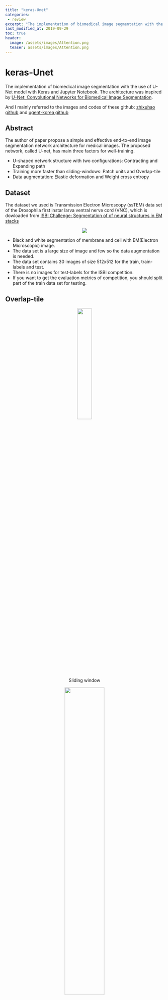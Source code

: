 ```yaml
---
title: "keras-Unet"
categories: 
 - review
excerpt: "The implementation of biomedical image segmentation with the use of U-Net model with Keras and Jupyter Notebook"
last_modified_at: 2019-09-29
toc: true
header:
  image: /assets/images/Attention.png
  teaser: assets/images/Attention.png
---
```


# keras-Unet

The implementation of biomedical image segmentation with the use of U-Net model with Keras and Jupyter Notebook. The architecture was inspired by [U-Net: Convolutional Networks for Biomedical Image Segmentation](http://lmb.informatik.uni-freiburg.de/people/ronneber/u-net/).

And I mainly referred to the images and codes of these github: [zhixuhao github](https://github.com/zhixuhao/unet) and [ugent-korea github](https://github.com/ugent-korea/pytorch-unet-segmentation)
## Abstract

The author of paper propose a simple and effective end-to-end image segmentation network architecture for medical images.
The proposed network, called U-net, has main three factors for well-training.
- U-shaped network structure with two configurations: Contracting and Expanding path
- Training more faster than sliding-windows: Patch units and Overlap-tile
- Data augmentation: Elastic deformation and Weight cross entropy

## Dataset

The dataset we used is Transmission Electron Microscopy (ssTEM) data set of the Drosophila first instar larva ventral nerve cord (VNC), which is dowloaded from [ISBI Challenge: Segmentation of of neural structures in EM stacks](http://brainiac2.mit.edu/isbi_challenge/home)


<p align="center">
    <img src="https://github.com/devswha/keras-Unet/blob/master/images/ISBI.gif">
</p>

- Black and white segmentation of membrane and cell with EM(Electron Microscopic) image.
- The data set is a large size of image and few so the data augmentation is needed.
- The data set contains 30 images of size 512x512 for the train, train-labels and test.
- There is no images for test-labels for the ISBI competition. 
- If you want to get the evaluation metrics of competition, you should split part of the train data set for testing.

## Overlap-tile

<p align="center">
<img src="https://github.com/devswha/keras-Unet/blob/master/images/sliding_window.png" width="30%" height="30%"> <br/>Sliding window</td>
</p>

<p align="center">
<img src="https://github.com/devswha/keras-Unet/blob/master/images/patch.png" width="50%" height="50%"> <br/>Patch</td>
</p>


- Patch method has low overlap ratio so that the speed of detection can be improvement.
- However, as the wide size of patch detect image at once, the performance of context is good but the performance of localization is lower. 
- In this paper, the U-net architecture and overlap-tile methods were proposed to solve this localization problem.


<p align="center">
<img src="https://github.com/devswha/keras-Unet/blob/master/images/overlap_tile.png" width="100%" height="100%"> <br/>Overlap-tile</td>
</p>


Simple. Because the EM image is large, sometimes the model of detection input is larger than the patch size (yellow). If so, mirror and fill in the patch area with the empty part.


## Data Augmenation

We preprocessed the images for data augmentation. Following preprocessing are :
   * Flip
   * Gaussian noise
   * Uniform noise
   * Brightness
   * Elastic deformation
   * Crop
   * Pad 

You can easily to understand refer this [page](https://github.com/ugent-korea/pytorch-unet-segmentation/blob/master/README.md#preprocessing)


<p align="center">
  <img width="250" height="250" src="https://github.com/ugent-korea/pytorch-unet-segmentation/blob/master/readme_images/original.png"> <br />Original Image</td>
</p>

<table border=0 width="99%" >
	<tbody> 
    <tr>		<td width="99%" align="center" colspan="4"><strong>Image</td>
		</tr>
		<tr>
			<td width="19%" align="center"> Flip  </td> 
			<td width="27%" align="center"> <img src="https://github.com/ugent-korea/pytorch-unet-segmentation/blob/master/readme_images/flip_vert"> <br />Vertical  </td> 
			<td width="27%" align="center"> <img src="https://github.com/ugent-korea/pytorch-unet-segmentation/blob/master/readme_images/flip_hori">  <br />Horizontal</td>
			<td width="27%" align="center"> <img src="https://github.com/ugent-korea/pytorch-unet-segmentation/blob/master/readme_images/flip_both"> <br />Both</td>
		</tr>
      		</tr>
		<tr>
			<td width="19%" align="center"> Gaussian noise </td>
			<td width="27%" align="center"> <img src="https://github.com/ugent-korea/pytorch-unet-segmentation/blob/master/readme_images/gn_10"> <br />Standard Deviation: 10</td>
			<td width="27%" align="center"> <img src="https://github.com/ugent-korea/pytorch-unet-segmentation/blob/master/readme_images/gn_50"> <br />Standard Deviation: 50</td>
			<td width="27%" align="center"> <img src="https://github.com/ugent-korea/pytorch-unet-segmentation/blob/master/readme_images/gn_100"> <br />Standard Deviation: 100</td>
   		</tr>
		<tr>
			<td width="19%" align="center"> Uniform noise </td>
			<td width="27%" align="center"> <img src="https://github.com/ugent-korea/pytorch-unet-segmentation/blob/master/readme_images/uniform_10"> <br />Intensity: 10 </td>
			<td width="27%" align="center"> <img src="https://github.com/ugent-korea/pytorch-unet-segmentation/blob/master/readme_images/un_50"> <br />Intensity: 50</td>
			<td width="27%" align="center"> <img src="https://github.com/ugent-korea/pytorch-unet-segmentation/blob/master/readme_images/un_100"> <br />Intensity: 100</td>
		</tr>
      		</tr>
		<tr>
			<td width="19%" align="center"> Brightness </td>
			<td width="27%" align="center"> <img src="https://github.com/ugent-korea/pytorch-unet-segmentation/blob/master/readme_images/bright_10"> <br />Intensity: 10</td>
			<td width="27%" align="center"> <img src="https://github.com/ugent-korea/pytorch-unet-segmentation/blob/master/readme_images/br_50.png"> <br />Intensity: 20</td>
			<td width="27%" align="center"> <img src="https://github.com/ugent-korea/pytorch-unet-segmentation/blob/master/readme_images/br_100.png"> <br />Intensity: 30</td>
		</tr>
      		</tr>
		<tr>
			<td width="19%" align="center"> Elastic deformation </td>
			<td width="27%" align="center"> <img src="https://github.com/ugent-korea/pytorch-unet-segmentation/blob/master/readme_images/ed_10.png"> <br />Random Deformation: 1</td>
			<td width="27%" align="center"> <img src="https://github.com/ugent-korea/pytorch-unet-segmentation/blob/master/readme_images/ed_34.png"> <br />Random Deformation: 2</td>
			<td width="27%" align="center"> <img src="https://github.com/ugent-korea/pytorch-unet-segmentation/blob/master/readme_images/ed_50.png"> <br />Random Deformation: 3</td>
		</tr>
		</tr>
	</tbody>
</table>       

### Crop and Pad
<table border=0 width="99%" >
	<tbody> 
    <tr>		<td width="99%" align="center" colspan="4"><strong>Crop</td>
	    </tr>
		<tr>
			<td width="25%" align="center"> <img src="https://github.com/ugent-korea/pytorch-unet-segmentation/blob/master/readme_images/c_lb"> <br />  Left Bottom </td>
			<td width="25%" align="center"> <img src="https://github.com/ugent-korea/pytorch-unet-segmentation/blob/master/readme_images/c_lt"> <br /> Left Top</td> 
			<td width="25%" align="center"> <img src="https://github.com/ugent-korea/pytorch-unet-segmentation/blob/master/readme_images/c_rb"> <br /> Right Bottom</td>
			<td width="25%" align="center"> <img src="https://github.com/ugent-korea/pytorch-unet-segmentation/blob/master/readme_images/c_rt"> <br /> Right Top</td> 
		</tr>
      		</tr>
	</tbody>
</table>         

Padding process is compulsory after the cropping process as the image has to fit the input size of the U-Net model. 

In terms of the padding method, **symmetric padding** was done in which the pad is the reflection of the vector mirrored along the edge of the array. We selected the symmetric padding over several other padding options because it reduces the loss the most. 

To help with observation, a ![#ffff00](https://placehold.it/15/ffff00/000000?text=+) 'yellow border' is added around the original image: outside the border indicates symmetric padding whereas inside indicates the original image.

<table border=0 width="99%" >
	<tbody> 
    <tr>		<td width="99%" align="center" colspan="4"><strong>Pad</td>
	    </tr>
		<tr>
			<td width="25%" align="center"> <img src="https://github.com/ugent-korea/pytorch-unet-segmentation/blob/master/readme_images/p_lb.PNG"> <br />  Left Bottom </td>
			<td width="25%" align="center"> <img src="https://github.com/ugent-korea/pytorch-unet-segmentation/blob/master/readme_images/p_lt.PNG"> <br /> Left Top</td> 
			<td width="25%" align="center"> <img src="https://github.com/ugent-korea/pytorch-unet-segmentation/blob/master/readme_images/p_rb.PNG"> <br /> Right bottom</td>
			<td width="25%" align="center"> <img src="https://github.com/ugent-korea/pytorch-unet-segmentation/blob/master/readme_images/p_rt.PNG"> <br /> Right Top</td> 
		</tr>
      		</tr>
	</tbody>
</table>         



## Network Architecture

<p align="center">
    <img src="https://github.com/devswha/keras-Unet/blob/master/images/unet.png" width="70%" height="70%">
</p>


### Contracting Path (Fully Convolution)
- Typical convolutional network.
- 3x3 convolution layer with max-pooling and drop out
- Extracts the image feature accurately, but reduces the size of the image feature map.


### Expanding Path (Deconvolution)
- Output segmentation map by upsampling the feature map
- 2x2 up-convolution and 3x3 convolution layer with concatenation
- The disadvantage of upsampling process is that the localization information in the image feature map will be lost.
- Therefore, localization information less lost by concatenating the feature map after up-conv with the same level feature map.
- Last one is 1x1 convolution mapping

## Result

<p align="center">
    <img src="https://github.com/devswha/keras-Unet/blob/master/images/result.gif" width="100%" height="100%">
</p>


## Usage
When you download my code, your directory tree should consist of the following
```
keras-Unet/
├── data
    ├── test-volume.tif
    ├── train-labels.tif
    └── train-volume.tif
├── images
├── jupyter.ipynb
├── augmentation.py
├── model.py
├── preprocessing.py
├── README.md
├── train.py
├── utills.py
└── requirement.txt
```
You can change the root directory of data to change the *data_path* in pre-processing.py and augmentation.py 

However, at least three original competition data (test-volume, train-labels, train-volume) should put in the *data_path*


```bash
$ python3 augmentation.py
$ python3 preprocessing.py
$ python3 train.py
```

Easly to use my program just run augmentation-preprocessing-train step.
You can get the prediction.tif for the result.

And you can just run the **jupyter.ipynb** with [jupyter notebook](https://jupyter.org/) to see how U-net works. 